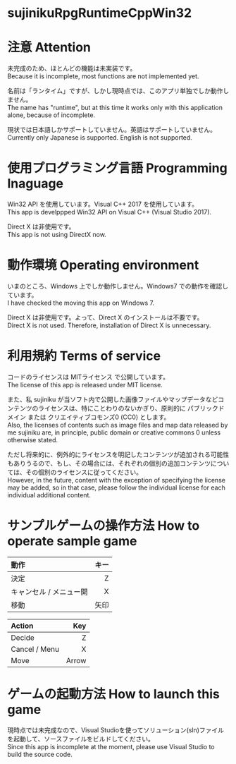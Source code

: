 sujinikuRpgRuntimeCppWin32
====
# 注意 Attention
未完成のため、ほとんどの機能は未実装です。  
Because it is incomplete, most functions are not implemented yet.

名前は「ランタイム」ですが、しかし現時点では、このアプリ単独でしか動作しません。  
The name has "runtime", but at this time it works only with this application alone, because of incomplete.

現状では日本語しかサポートしていません。英語はサポートしていません。  
Currently only Japanese is supported.  English is not supported. 

# 使用プログラミング言語 Programming lnaguage
Win32 API を使用しています。Visual C++ 2017 を使用しています。  
This app is develppped Win32 API on Visual C++ (Visual Studio 2017).

Direct X は非使用です。  
This app is not using DirectX now.


# 動作環境 Operating environment
いまのところ、Windows 上でしか動作しません。Windows7 での動作を確認しています。  
I have checked the moving this app on Windows 7.  

Direct X は非使用です。よって、Direct X のインストールは不要です。  
Direct X is not used. Therefore, installation of Direct X is unnecessary.  

# 利用規約 Terms of service
コードのライセンスは MITライセンス で公開しています。  
The license of this app is released under MIT license.  

また、私 sujiniku が当ソフト内で公開した画像ファイルやマップデータなどコンテンツのライセンスは、特にことわりのないかぎり、原則的に パブリックドメイン または クリエイティブコモンズ0 (CC0) とします。  
Also, the licenses of contents such as image files and map data released by me sujiniku are, in principle, public domain or creative commons 0 unless otherwise stated.  

ただし将来的に、例外的にライセンスを明記したコンテンツが追加される可能性もありうるので、もし、その場合には、それぞれの個別の追加コンテンツについては、その個別のライセンスに従ってください。  
However, in the future, content with the exception of specifying the license may be added, so in that case, please follow the individual license for each individual additional content.  

# サンプルゲームの操作方法 How to operate sample game

動作       |キー  |
:---------|----:|
決定       |Z   |
キャンセル / メニュー開  |X    |
移動      |矢印  |

Action       |Key  |
:---------|----:|
Decide       |Z   |
Cancel / Menu  |X    |
Move      |Arrow  |

# ゲームの起動方法 How to launch this game
現時点では未完成なので、Visual Studioを使ってソリューション(sln)ファイルを起動して、ソースファイルをビルドしてください。  
Since this app is incomplete at the moment, please use Visual Studio to build the source code.  
